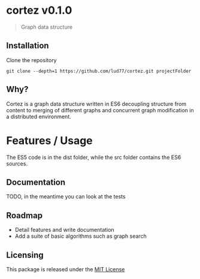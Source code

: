 # cortez v0.1.0
> Graph data structure



## Installation

Clone the repository

	git clone --depth=1 https://github.com/lud77/cortez.git projectFolder

## Why?

Cortez is a graph data structure written in ES6 decoupling structure from content to merging of different graphs and concurrent graph modification in a distributed environment.


# Features / Usage

The ES5 code is in the dist folder, while the src folder contains the ES6 sources.





## Documentation

TODO, in the meantime you can look at the tests






## Roadmap

- Detail features and write documentation
- Add a suite of basic algorithms such as graph search



## Licensing

This package is released under the [MIT License](https://opensource.org/licenses/MIT)

